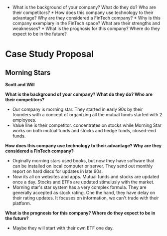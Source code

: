    * What is the background of your company? What do they do? Who are their competitors?
    * How does this company use technology to their advantage? Why are they considered a FinTech company?
    * Why is this company exemplary in the FinTech space? What are their strengths and weaknesses?
    * What is the prognosis for this company? Where do they expect to be in the future?

  # Case Study Proposal 
  ## **Morning Stars**
  **Scott and Will**

  **What is the background of your company? What do they do? Who are their competitors?** 

  * Our company is morning star.
  They started in early 90s by their founders with a concept of organizing all the mutual funds started with 2 employees. 
  * Value line is their competitor. concentrates on stocks while Morning Star works on both mutual funds and stocks and hedge funds, closed-end funds.

  **How does this company use technology to their advantage? Why are they considered a FinTech company?**

  * Orginally morning stars used books, but now they have software that can be installed on local computer or server. They send out monthly report on hard discs for updates in late 90s. 
  * Now its all on websites and apps. Mutual funds and stocks are updated once a day. Stocks and ETFs are updated stimulusly with the market.
  * Morning star's star system has a very complex formula. They are generally accepted as stock rating. One the hand, they have delay on their rating updates. It focuses on information, we can't trade with their platform.

  **What is the prognosis for this company? Where do they expect to be in the future?**
  
  * Maybe they will start with their own ETF one day. 

